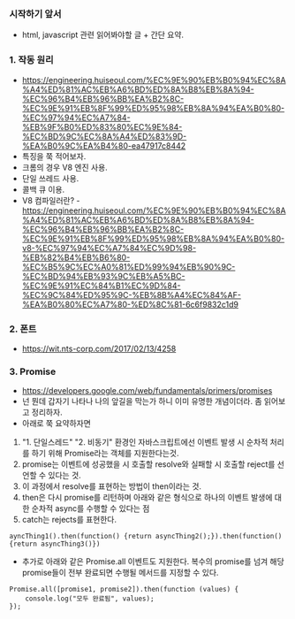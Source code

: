 ### 시작하기 앞서
+ html, javascript 관련 읽어봐야할 글 + 간단 요약.

### 1. 작동 원리
+ https://engineering.huiseoul.com/%EC%9E%90%EB%B0%94%EC%8A%A4%ED%81%AC%EB%A6%BD%ED%8A%B8%EB%8A%94-%EC%96%B4%EB%96%BB%EA%B2%8C-%EC%9E%91%EB%8F%99%ED%95%98%EB%8A%94%EA%B0%80-%EC%97%94%EC%A7%84-%EB%9F%B0%ED%83%80%EC%9E%84-%EC%BD%9C%EC%8A%A4%ED%83%9D-%EA%B0%9C%EA%B4%80-ea47917c8442
+ 특징을 쭉 적어보자.
+ 크롬의 경우 V8 엔진 사용.
+ 단일 쓰레드 사용.
+ 콜백 큐 이용.
+ V8 컴파일러란? - https://engineering.huiseoul.com/%EC%9E%90%EB%B0%94%EC%8A%A4%ED%81%AC%EB%A6%BD%ED%8A%B8%EB%8A%94-%EC%96%B4%EB%96%BB%EA%B2%8C-%EC%9E%91%EB%8F%99%ED%95%98%EB%8A%94%EA%B0%80-v8-%EC%97%94%EC%A7%84%EC%9D%98-%EB%82%B4%EB%B6%80-%EC%B5%9C%EC%A0%81%ED%99%94%EB%90%9C-%EC%BD%94%EB%93%9C%EB%A5%BC-%EC%9E%91%EC%84%B1%EC%9D%84-%EC%9C%84%ED%95%9C-%EB%8B%A4%EC%84%AF-%EA%B0%80%EC%A7%80-%ED%8C%81-6c6f9832c1d9

### 2. 폰트
+ https://wit.nts-corp.com/2017/02/13/4258

### 3. Promise
+ https://developers.google.com/web/fundamentals/primers/promises
+ 넌 뭔데 갑자기 나타나 나의 앞길을 막는가 하니 이미 유명한 개념이더라. 좀 읽어보고 정리하자.
+ 아래로 쭉 요약하자면 
1. "1. 단일스레드" "2. 비동기" 환경인 자바스크립트에선 이벤트 발생 시 순차적 처리를 하기 위해 Promise라는 객체를 지원한다는것. 
2. promise는 이벤트에 성공했을 시 호출할 resolve와 실패할 시 호출할 reject를 선언할 수 있다는 것.
3. 이 과정에서 resolve를 표현하는 방법이 then이라는 것.
4. then은 다시 promise를 리턴하며 아래와 같은 형식으로 하나의 이벤트 발생에 대한 순차적 async를 수행할 수 있다는 점
5. catch는 rejects를 표현한다.
````
ayncThing1().then(function() {return asyncThing2();}).then(function(){return asyncThing3()})

```` 
+ 추가로 아래와 같은 Promise.all 이벤트도 지원한다. 복수의 promise를 넘겨 해당 promise들이 전부 완료되면 수행될 메서드를 지정할 수 있다.
```
Promise.all([promise1, promise2]).then(function (values) {
	console.log("모두 완료됨", values);
});
```